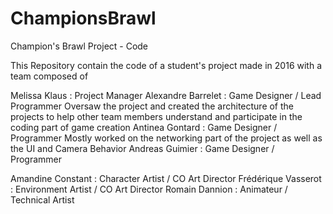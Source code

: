 # ChampionsBrawl
 Champion's Brawl Project - Code

This Repository contain the code of a student's project made in 2016 with a team composed of

Melissa Klaus : Project Manager
Alexandre Barrelet : Game Designer / Lead Programmer
	Oversaw the project and created the architecture of the projects to help other team members 
	understand and participate in the coding part of game creation
Antinea Gontard : Game Designer / Programmer
	Mostly worked on the networking part of the project as well as the UI and Camera Behavior
Andreas Guimier : Game Designer / Programmer

Amandine Constant : Character Artist / CO Art Director
Frédérique Vasserot : Environment Artist / CO Art Director
Romain Dannion : Animateur / Technical Artist

